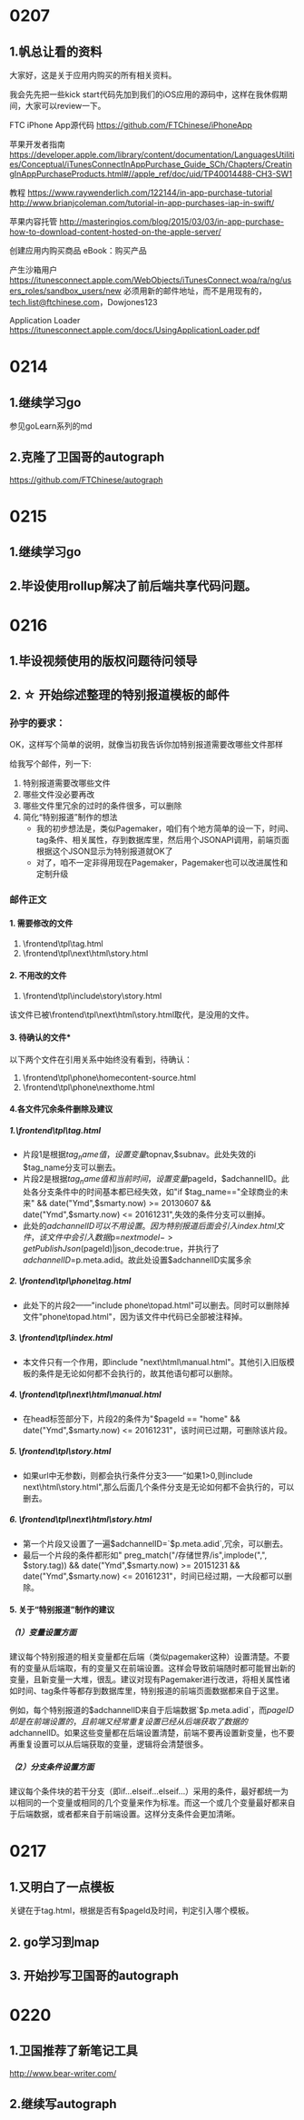 # 0207

## 1.帆总让看的资料


大家好，这是关于应用内购买的所有相关资料。

我会先先把一些kick start代码先加到我们的iOS应用的源码中，这样在我休假期间，大家可以review一下。

FTC iPhone App源代码
https://github.com/FTChinese/iPhoneApp

苹果开发者指南
https://developer.apple.com/library/content/documentation/LanguagesUtilities/Conceptual/iTunesConnectInAppPurchase_Guide_SCh/Chapters/CreatingInAppPurchaseProducts.html#//apple_ref/doc/uid/TP40014488-CH3-SW1

教程
https://www.raywenderlich.com/122144/in-app-purchase-tutorial
http://www.brianjcoleman.com/tutorial-in-app-purchases-iap-in-swift/

苹果内容托管
http://masteringios.com/blog/2015/03/03/in-app-purchase-how-to-download-content-hosted-on-the-apple-server/

创建应用内购买商品
eBook：购买产品

产生沙箱用户
https://itunesconnect.apple.com/WebObjects/iTunesConnect.woa/ra/ng/users_roles/sandbox_users/new
必须用新的邮件地址，而不是用现有的，tech.list@ftchinese.com，Dowjones123

Application Loader
https://itunesconnect.apple.com/docs/UsingApplicationLoader.pdf

# 0214
## 1.继续学习go
参见goLearn系列的md

## 2.克隆了卫国哥的autograph
<https://github.com/FTChinese/autograph>

# 0215
## 1.继续学习go

## 2.毕设使用rollup解决了前后端共享代码问题。

# 0216
## 1.毕设视频使用的版权问题待问领导

## 2. ☆ 开始综述整理的特别报道模板的邮件
### 孙宇的要求：
OK，这样写个简单的说明，就像当初我告诉你加特别报道需要改哪些文件那样

给我写个邮件，列一下:

1. 特别报道需要改哪些文件
2. 哪些文件没必要再改
3. 哪些文件里冗余的过时的条件很多，可以删除
4. 简化“特别报道”制作的想法
	- 我的初步想法是，类似Pagemaker，咱们有个地方简单的设一下，时间、tag条件、相关属性，存到数据库里，然后用个JSONAPI调用，前端页面根据这个JSON显示为特别报道就OK了
	- 对了，咱不一定非得用现在Pagemaker，Pagemaker也可以改进属性和定制升级
	
### 邮件正文

#### 1. 需要修改的文件
1. \frontend\tpl\tag.html
2. \frontend\tpl\next\html\story.html

#### 2. 不用改的文件
1. \frontend\tpl\include\story\story.html

该文件已被\frontend\tpl\next\html\story.html取代，是没用的文件。

#### 3. 待确认的文件*
以下两个文件在引用关系中始终没有看到，待确认：

1. \frontend\tpl\phone\homecontent-source.html
2. \frontend\tpl\phone\nexthome.html

#### 4.各文件冗余条件删除及建议
##### 1.\frontend\tpl\tag.html
- 片段1是根据$tag_name值，设置变量$topnav,$subnav。此处失效的i $tag_name分支可以删去。
- 片段2是根据$tag_name值和当前时间，设置变量$pageId，$adchannelID。此处各分支条件中的时间基本都已经失效，如"if $tag_name=="全球商业的未来" && date("Ymd",$smarty.now) >= 20130607 && date("Ymd",$smarty.now) <= 20161231",失效的条件分支可以删掉。
- 此处的$adchannelID可以不用设置。因为特别报道后面会引入index.html文件，该文件中会引入数据$p=$nextmodel->getPublishJson($pageId)|json_decode:true，并执行了$adchannelID=$p.meta.adid。故此处设置$adchannelID实属多余

##### 2. \frontend\tpl\phone\tag.html
- 此处下的片段2——"include phone\topad.html"可以删去。同时可以删除掉文件"phone\topad.html"，因为该文件中代码已全部被注释掉。

##### 3. \frontend\tpl\index.html
- 本文件只有一个作用，即include "next\html\manual.html"。其他引入旧版模板的条件是无论如何都不会执行的，故其他语句都可以删除。

##### 4. \frontend\tpl\next\html\manual.html
- 在head标签部分下，片段2的条件为"$pageId == "home" && date("Ymd",$smarty.now) <= 20161231"，该时间已过期，可删除该片段。


##### 5. \frontend\tpl\story.html
- 如果url中无参数i，则都会执行条件分支3——“如果1>0,则include next\html\story.html",那么后面几个条件分支是无论如何都不会执行的，可以删去。

##### 6.  \frontend\tpl\next\html\story.html
- 第一个片段又设置了一遍$adchannelID=`$p.meta.adid`,冗余，可以删去。
- 最后一个片段的条件都形如" preg_match("/存储世界/is",implode(",", $story.tag)) && date("Ymd",$smarty.now) >= 20151231 && date("Ymd",$smarty.now) <= 20161231"，时间已经过期，一大段都可以删除。


#### 5. 关于“特别报道”制作的建议
##### （1）变量设置方面
建议每个特别报道的相关变量都在后端（类似pagemaker这种）设置清楚。不要有的变量从后端取，有的变量又在前端设置。这样会导致前端随时都可能冒出新的变量，且新变量一大堆，很乱。建议对现有Pagemaker进行改进，将相关属性诸如时间、tag条件等都存到数据库里，特别报道的前端页面数据都来自于这里。

例如，每个特别报道的$adchannelID来自于后端数据`$p.meta.adid`，而$pageID却是在前端设置的，且前端又经常重复设置已经从后端获取了数据的$adchannelID。如果这些变量都在后端设置清楚，前端不要再设置新变量，也不要再重复设置可以从后端获取的变量，逻辑将会清楚很多。

##### （2）分支条件设置方面
建议每个条件块的若干分支（即if...elseif...elseif...）采用的条件，最好都统一为以相同的一个变量或相同的几个变量来作为标准。而这一个或几个变量最好都来自于后端数据，或者都来自于前端设置。这样分支条件会更加清晰。

# 0217
## 1.又明白了一点模板
关键在于tag.html，根据是否有$pageId及时间，判定引入哪个模板。

## 2. go学习到map

## 3. 开始抄写卫国哥的autograph

# 0220
## 1.卫国推荐了新笔记工具
<http://www.bear-writer.com/>
## 2.继续写autograph


